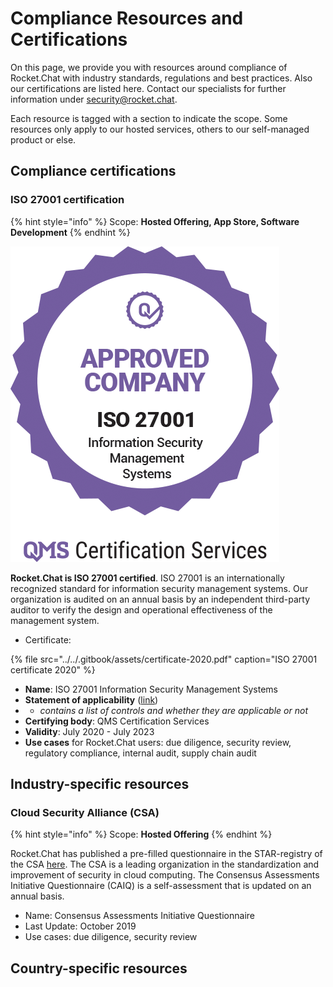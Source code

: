 # Compliance Resources and Certifications

On this page, we provide you with resources around compliance of Rocket.Chat with industry standards, regulations and best practices. Also our certifications are listed here. Contact our specialists for further information under [security@rocket.chat](mailto:security@rocket.chat).

Each resource is tagged with a section to indicate the scope. Some resources only apply to our hosted services, others to our self-managed product or else.

## Compliance certifications 

### ISO 27001 certification

{% hint style="info" %}
Scope: **Hosted Offering, App Store, Software Development**
{% endhint %}

![](../../.gitbook/assets/27001-small.png)

**Rocket.Chat is ISO 27001 certified**. ISO 27001 is an internationally recognized standard for information security management systems. Our organization is audited on an annual basis by an independent third-party auditor to verify the design and operational effectiveness of the management system.

* Certificate: 

{% file src="../../.gitbook/assets/certificate-2020.pdf" caption="ISO 27001 certificate 2020" %}

* **Name**: ISO 27001 Information Security Management Systems
* **Statement of applicability** \([link](https://drive.google.com/file/d/14tYG-sVDkw6hGZvxnRjSCEcCfJXdYetb/view?usp=sharing)\)
* * _contains a list of controls and whether they are applicable or not_ 
* **Certifying body**: QMS Certification Services
* **Validity**: July 2020 - July 2023
* **Use cases** for Rocket.Chat users: due diligence, security review, regulatory compliance, internal audit, supply chain audit

## Industry-specific resources

### Cloud Security Alliance \(CSA\)

{% hint style="info" %}
Scope: **Hosted Offering**
{% endhint %}

Rocket.Chat has published a pre-filled questionnaire in the STAR-registry of the CSA [here](https://cloudsecurityalliance.org/star/registry/rocket-chat). The CSA is a leading organization in the standardization and improvement of security in cloud computing. The Consensus Assessments Initiative Questionnaire \(CAIQ\) is a self-assessment that is updated on an annual basis.

* Name: Consensus Assessments Initiative Questionnaire
* Last Update: October 2019
* Use cases: due diligence, security review

## Country-specific resources



